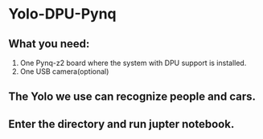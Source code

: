 # Yolo-DPU-Pynq
## What you need:
1. One Pynq-z2 board where the system with DPU support is installed.
2. One USB camera(optional)
## The Yolo we use can recognize people and cars.
## Enter the directory and run jupter notebook.

